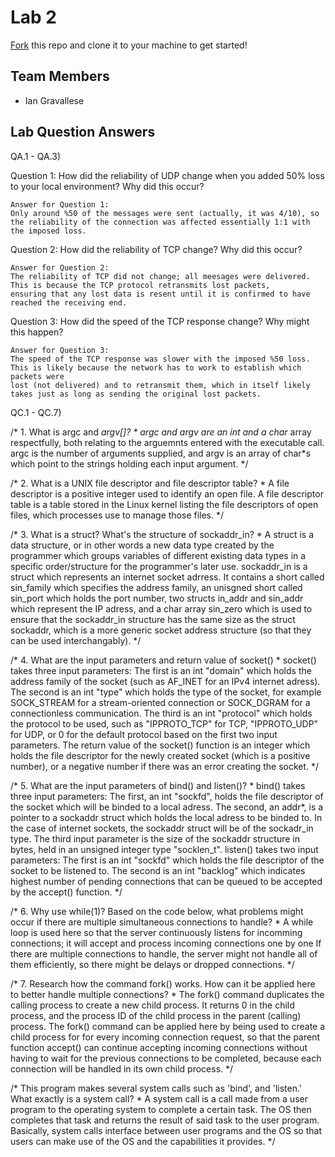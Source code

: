 # Lab 2
[Fork](https://docs.github.com/en/get-started/quickstart/fork-a-repo) this repo and clone it to your machine to get started!

## Team Members
- Ian Gravallese


## Lab Question Answers

QA.1 - QA.3)

Question 1: How did the reliability of UDP change when you added 50% loss to your local
environment? Why did this occur?

	Answer for Question 1: 
	Only around %50 of the messages were sent (actually, it was 4/10), so the reliability of the connection was affected essentially 1:1 with the imposed loss.

Question 2: How did the reliability of TCP change? Why did this occur?

	Answer for Question 2: 
	The reliability of TCP did not change; all meesages were delivered. This is because the TCP protocol retransmits lost packets, 
	ensuring that any lost data is resent until it is confirmed to have reached the receiving end.

Question 3: How did the speed of the TCP response change? Why might this happen?

	Answer for Question 3: 
	The speed of the TCP response was slower with the imposed %50 loss. This is likely because the network has to work to establish which packets were 
	lost (not delivered) and to retransmit them, which in itself likely takes just as long as sending the original lost packets.



QC.1 - QC.7)

/* 1. What is argc and *argv[]?
	* 
	argc and argv are an int and a char* array respectfully, both relating to the arguemnts entered with the executable call. 
	argc is the number of arguments supplied, and argv is an array of char*s which point to the strings holding each input argument.
*/

/* 2. What is a UNIX file descriptor and file descriptor table?
	*
	A file descriptor is a positive integer used to identify an open file.
	A file descriptor table is a table stored in the Linux kernel listing the file descriptors of open files, which processes use to manage those files.
*/

/* 3. What is a struct? What's the structure of sockaddr_in?
	*
	A struct is a data structure, or in other words a new data type created by the programmer which groups variables of different existing data types
	in a specific order/structure for the programmer's later use.
	sockaddr_in is a struct which represents an internet socket adrress. It contains a short called sin_family which specifies the address family, 
	an unisgned short called sin_port which holds the port number, two structs in_addr and sin_addr which represent the IP adress, 
	and a char array sin_zero which is used to ensure that the sockaddr_in structure has the same size as the struct sockaddr, 
	which is a more generic socket address structure (so that they can be used interchangably).
*/

/* 4. What are the input parameters and return value of socket()
	*
	socket() takes three input parameters:
	The first is an int "domain" which holds the address family of the socket (such as AF_INET for an IPv4 internet adress).
	The second is an int "type" which holds the type of the socket, for example SOCK_STREAM for a stream-oriented connection or
	SOCK_DGRAM for a connectionless communication.
	The third is an int "protocol" which holds the protocol to be used, such as "IPPROTO_TCP" for TCP, "IPPROTO_UDP" for UDP,
	or 0 for the default protocol based on the first two input parameters.
	The return value of the socket() function is an integer which holds the file descriptor for the newly created socket 
	(which is a positive number), or a negative number if there was an error creating the socket.
*/

/* 5. What are the input parameters of bind() and listen()?
	*
	bind() takes three input parameters:
	The first, an int "sockfd", holds the file descriptor of the socket which will be binded to a local adress.
	The second, an addr*, is a pointer to a sockaddr struct which holds the local adress to be binded to. In the case of
	internet sockets, the sockaddr struct will be of the sockadr_in type.
	The third input parameter is the size of the sockaddr structure in bytes, held in an unsigned integer type "socklen_t".
	listen() takes two input parameters:
	The first is an int "sockfd" which holds the file descriptor of the socket to be listened to.
	The second is an int "backlog" which indicates highest number of pending connections that can be queued to
	be accepted by the accept() function.
*/

/* 6.  Why use while(1)? Based on the code below, what problems might occur if there are multiple simultaneous connections to handle?
        *
	A while loop is used here so that the server continuously listens for incomming connections; 
	it will accept and process incoming connections one by one
	If there are multiple connections to handle, the server might not handle all of them efficiently, 
	so there might be delays or dropped connections.
*/

/* 7. Research how the command fork() works. How can it be applied here to better handle multiple connections?
	* 
	The fork() command duplicates the calling process to create a new child process. It returns 0 in the child process, and the process
	ID of the child process in the parent (calling) process.
	The fork() command can be applied here by being used to create a child process for for every incoming connection request,
	so that the parent function accept() can continue accepting incoming connections without having to wait for the previous
	connections to be completed, because each connection will be handled in its own child process.
*/

/* This program makes several system calls such as 'bind', and 'listen.' What exactly is a system call?
	*
	A system call is a call made from a user program to the operating system to complete a certain task. The OS then completes that task
	and returns the result of said task to the user program. 
	Basically, system calls interface between user programs and the OS so that users can make use of the OS and the capabilities it provides.
*/

